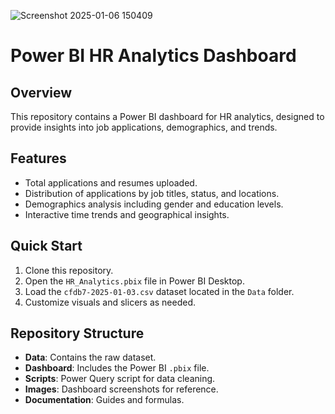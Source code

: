 



![Screenshot 2025-01-06 150409](https://github.com/user-attachments/assets/84ca33f9-bb04-46c2-88f7-7f171348be5f)


# Power BI HR Analytics Dashboard

## Overview
This repository contains a Power BI dashboard for HR analytics, designed to provide insights into job applications, demographics, and trends.

## Features
- Total applications and resumes uploaded.
- Distribution of applications by job titles, status, and locations.
- Demographics analysis including gender and education levels.
- Interactive time trends and geographical insights.

## Quick Start
1. Clone this repository.
2. Open the `HR_Analytics.pbix` file in Power BI Desktop.
3. Load the `cfdb7-2025-01-03.csv` dataset located in the `Data` folder.
4. Customize visuals and slicers as needed.

## Repository Structure
- **Data**: Contains the raw dataset.
- **Dashboard**: Includes the Power BI `.pbix` file.
- **Scripts**: Power Query script for data cleaning.
- **Images**: Dashboard screenshots for reference.
- **Documentation**: Guides and formulas.


